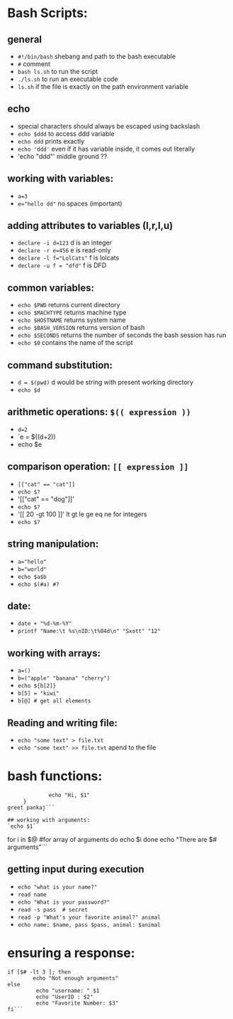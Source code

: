 # Bash Scripts:

## general
- `#!/bin/bash` shebang and path to the bash executable
- `#` comment
- `bash ls.sh` to run the script
- `./ls.sh` to run an executable code
- `ls.sh` if the file is exactly on the path environment variable

## echo
- special characters should always be escaped using backslash
- `echo $ddd` to access ddd variable
- `echo ddd` prints exactly
- `echo 'ddd'` even if it has variable inside, it comes out literally
- 'echo "ddd"' middle ground ??

## working with variables:
- `a=3`
- `e="hello dd"` no spaces (important)

## adding attributes to variables (I,r,l,u)
- `declare -i d=123` d is an integer
- `declare -r e=456` e is read-only
- `declare -l f="LolCats"` f is lolcats
- `declare -u f = "dfd"` f is DFD

## common variables:
- `echo $PWD` returns current directory
- `echo $MACHTYPE` returns machine type
- `echo $HOSTNAME` returns system name
- `echo $BASH_VERSION` returns version of bash
- `echo $SECONDS` returns the number of seconds the bash session has run
- `echo $0` contains the name of the script

## command substitution:
- `d = $(pwd)` d would be string with present working directory
- `echo $d`

## arithmetic operations: `$(( expression ))`
- `d=2`
- `e = $((d+2))
- echo $e

## comparison operation: `[[ expression ]]`
- `[["cat" == "cat"]]`
- `echo $?`
- '[["cat" == "dog"]]'
- `echo $?`
- '[[ 20 -gt 100 ]]'  lt gt le ge eq ne for integers
- `echo $?`

## string manipulation:
- `a="hello"`
- `b="world"`
- `echo $a$b`
- `echo $(#a) #?`

## date:
- `date + "%d-%m-%Y"`
- `printf "Name:\t %s\nID:\t%04d\n" "Sxott" "12"`

## working with arrays:
- `a=()`
- `b=("apple" "banana" "cherry")`
- `echo ${b[2]}`
- `b[5] = "kiwi"`
- `b[@] # get all elements`

## Reading and writing file:
- `echo "some text" > file.txt`
- `echo "some text" >> file.txt` apend to the file

# bash functions:
```function greet {
             echo "Hi, $1"
     }
greet pankaj```

## working with arguments:
`echo $1`

```
for i in $@ #for array of arguments
do
     echo $i
done
echo "There are $# arguments"```

## getting input during execution

- `echo "what is your name?"`
- `read name`
- `echo "What is your password?"`
- `read -s pass  # secret`
- `read -p "What's your favorite animal?" animal`
- `echo name: $name, pass $pass, animal: $animal`

# ensuring a response:
```
if [$# -lt 3 ]; then
        echo "Not enough arguments"
else
         echo "username: " $1
         echo "UserID : $2"
         echo "Favorite Number: $3"
fi```
